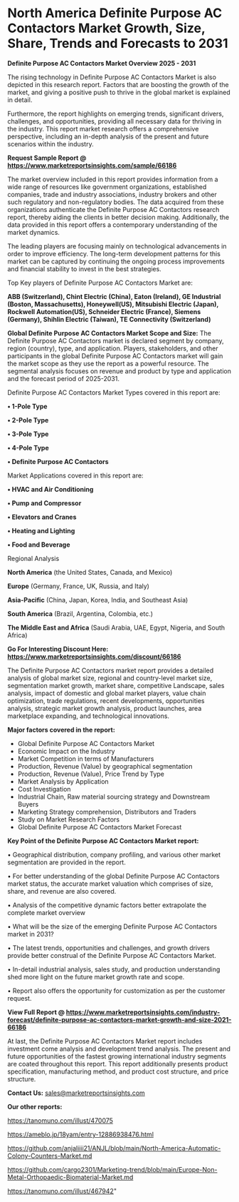 # North America Definite Purpose AC Contactors Market Growth, Size, Share, Trends and Forecasts to 2031

<Strong> Definite Purpose AC Contactors Market Overview 2025 - 2031</strong>

The rising technology in Definite Purpose AC Contactors Market is also depicted in this research report. Factors that are boosting the growth of the market, and giving a positive push to thrive in the global market is explained in detail.

Furthermore, the report highlights on emerging trends, significant drivers, challenges, and opportunities, providing all necessary data for thriving in the industry. This report market research offers a comprehensive perspective, including an in-depth analysis of the present and future scenarios within the industry.

<strong>Request Sample Report @ <a href=https://www.marketreportsinsights.com/sample/66186>https://www.marketreportsinsights.com/sample/66186</a></strong>

The market overview included in this report provides information from a wide range of resources like government organizations, established companies, trade and industry associations, industry brokers and other such regulatory and non-regulatory bodies. The data acquired from these organizations authenticate the Definite Purpose AC Contactors research report, thereby aiding the clients in better decision making. Additionally, the data provided in this report offers a contemporary understanding of the market dynamics.

The leading players are focusing mainly on technological advancements in order to improve efficiency. The long-term development patterns for this market can be captured by continuing the ongoing process improvements and financial stability to invest in the best strategies.

Top Key players of Definite Purpose AC Contactors Market are:

<strong>ABB (Switzerland), Chint Electric (China), Eaton (Ireland), GE Industrial (Boston, Massachusetts), Honeywell(US), Mitsubishi Electric (Japan), Rockwell Automation(US), Schneider Electric (France), Siemens (Germany), Shihlin Electric (Taiwan), TE Connectivity (Switzerland)</strong>

<strong><b>Global Definite Purpose AC Contactors Market Scope and Size:</b></strong>
The Definite Purpose AC Contactors market is declared segment by company, region (country), type, and application. Players, stakeholders, and other participants in the global Definite Purpose AC Contactors market will gain the market scope as they use the report as a powerful resource. The segmental analysis focuses on revenue and product by type and application and the forecast period of 2025-2031.

Definite Purpose AC Contactors Market Types covered in this report are:

<strong>• 1-Pole Type

• 2-Pole Type

• 3-Pole Type

• 4-Pole Type

• Definite Purpose AC Contactors</strong>

Market Applications covered in this report are:

<strong>• HVAC and Air Conditioning

• Pump and Compressor

• Elevators and Cranes

• Heating and Lighting

• Food and Beverage</strong> 

Regional Analysis

<strong>North America</strong> (the United States, Canada, and Mexico)

<strong>Europe</strong> (Germany, France, UK, Russia, and Italy)

<strong>Asia-Pacific</strong> (China, Japan, Korea, India, and Southeast Asia)

<strong>South America</strong> (Brazil, Argentina, Colombia, etc.)

<strong>The Middle East and Africa</strong> (Saudi Arabia, UAE, Egypt, Nigeria, and South Africa)

<strong>Go For Interesting Discount Here: <a href=https://www.marketreportsinsights.com/discount/66186>https://www.marketreportsinsights.com/discount/66186</a></strong>

The Definite Purpose AC Contactors market report provides a detailed analysis of global market size, regional and country-level market size, segmentation market growth, market share, competitive Landscape, sales analysis, impact of domestic and global market players, value chain optimization, trade regulations, recent developments, opportunities analysis, strategic market growth analysis, product launches, area marketplace expanding, and technological innovations.

<strong><b>Major factors covered in the report:</b></strong>
<ul>
  <li>Global Definite Purpose AC Contactors Market </li>
  <li>Economic Impact on the Industry</li>
  <li>Market Competition in terms of Manufacturers</li>
  <li>Production, Revenue (Value) by geographical segmentation</li>
  <li>Production, Revenue (Value), Price Trend by Type</li>
  <li>Market Analysis by Application</li>
  <li>Cost Investigation</li>
  <li>Industrial Chain, Raw material sourcing strategy and Downstream Buyers</li>
  <li>Marketing Strategy comprehension, Distributors and Traders</li>
  <li>Study on Market Research Factors</li>
  <li>Global Definite Purpose AC Contactors Market Forecast</li>
</ul>

<strong><b>Key Point of the Definite Purpose AC Contactors Market report:</b></strong>

• Geographical distribution, company profiling, and various other market segmentation are provided in the report.

• For better understanding of the global Definite Purpose AC Contactors market status, the accurate market valuation which comprises of size, share, and revenue are also covered.

• Analysis of the competitive dynamic factors better extrapolate the complete market overview

• What will be the size of the emerging Definite Purpose AC Contactors market in 2031?

• The latest trends, opportunities and challenges, and growth drivers provide better construal of the Definite Purpose AC Contactors Market.

• In-detail industrial analysis, sales study, and production understanding shed more light on the future market growth rate and scope.

• Report also offers the opportunity for customization as per the customer request.

<strong><b>View Full Report @ <a href=https://www.marketreportsinsights.com/industry-forecast/definite-purpose-ac-contactors-market-growth-and-size-2021-66186>https://www.marketreportsinsights.com/industry-forecast/definite-purpose-ac-contactors-market-growth-and-size-2021-66186</a></b></strong>


At last, the Definite Purpose AC Contactors Market report includes investment come analysis and development trend analysis. The present and future opportunities of the fastest growing international industry segments are coated throughout this report. This report additionally presents product specification, manufacturing method, and product cost structure, and price structure.

<strong>Contact Us:</strong>
sales@marketreportsinsights.com

<strong>Our other reports:</strong>

<a href=https://tanomuno.com/illust/470075>https://tanomuno.com/illust/470075</a>

<a href=https://ameblo.jp/18yam/entry-12886938476.html>https://ameblo.jp/18yam/entry-12886938476.html</a>

<a href=https://github.com/anjaliiii21/ANJL/blob/main/North-America-Automatic-Colony-Counters-Market.md>https://github.com/anjaliiii21/ANJL/blob/main/North-America-Automatic-Colony-Counters-Market.md</a>

<a href=https://github.com/cargo2301/Marketing-trend/blob/main/Europe-Non-Metal-Orthopaedic-Biomaterial-Market.md>https://github.com/cargo2301/Marketing-trend/blob/main/Europe-Non-Metal-Orthopaedic-Biomaterial-Market.md</a>

<a href=https://tanomuno.com/illust/467942>https://tanomuno.com/illust/467942</a>"
